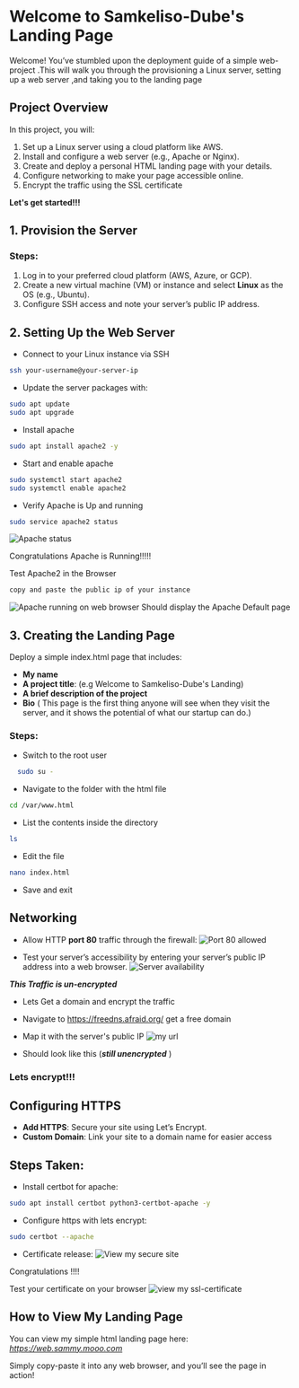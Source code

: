 # Welcome to Samkeliso-Dube's Landing Page

Welcome! You’ve stumbled upon the deployment guide of a simple web-project .This will walk you through the provisioning a Linux server, setting up a web server ,and taking you to the landing page

## **Project Overview**

In this project, you will:

1. Set up a Linux server using a cloud platform like AWS.
2. Install and configure a web server (e.g., Apache or Nginx).
3. Create and deploy a personal HTML landing page with your details.
4. Configure networking to make your page accessible online.
5. Encrypt the traffic using the SSL certificate

**Let's get started!!!**

## 1. **Provision the Server**

### Steps:

1. Log in to your preferred cloud platform (AWS, Azure, or GCP).
2. Create a new virtual machine (VM) or instance and select **Linux** as the OS (e.g., Ubuntu).
3. Configure SSH access and note your server’s public IP address.

## 2. **Setting Up the Web Server**

- Connect to your Linux instance via SSH

```bash
ssh your-username@your-server-ip
```

- Update the server packages with:

```bash
sudo apt update
sudo apt upgrade
```

- Install apache

```bash
sudo apt install apache2 -y
```

- Start and enable apache

```bash
sudo systemctl start apache2
sudo systemctl enable apache2
```

- Verify Apache is Up and running

```bash
sudo service apache2 status
```

![Apache status](./images/apache%20status.png)

Congratulations Apache is Running!!!!!

Test Apache2 in the Browser

```bash
copy and paste the public ip of your instance
```

![Apache running on web browser](./images/apache2.png)
Should display the Apache Default page

## 3. **Creating the Landing Page**

Deploy a simple index.html page that includes:

- **My name**
- **A project title**: (e.g Welcome to Samkeliso-Dube's Landing)
- **A brief description of the project**
- **Bio** (
  This page is the first thing anyone will see when they visit the server, and it shows the potential of what our startup can do.)

### Steps:

- Switch to the root user

```bash
  sudo su -
```

- Navigate to the folder with the html file

```bash
cd /var/www.html
```

- List the contents inside the directory

```bash
ls
```

- Edit the file

```bash
nano index.html
```

- Save and exit

## **Networking**

- Allow HTTP **port 80** traffic through the firewall:
  ![Port 80 allowed](./images/port-80-allowed.png)

- Test your server’s accessibility by entering your server’s public IP address into a web browser.
  ![Server availability](./images/my-ip-add.png)

**_This Traffic is un-encrypted_**

- Lets Get a domain and encrypt the traffic

- Navigate to https://freedns.afraid.org/ get a free domain

- Map it with the server's public IP
![my url](./images/moo-URL.png)

- Should look like this (**_still unencrypted_** )

### Lets encrypt!!!

## **Configuring HTTPS**

- **Add HTTPS**: Secure your site using Let’s Encrypt.
- **Custom Domain**: Link your site to a domain name for easier access

## **Steps Taken:**

- Install certbot for apache:

```bash
sudo apt install certbot python3-certbot-apache -y
```

- Configure https with lets encrypt:

```bash
sudo certbot --apache
```

- Certificate release:
  ![View my secure site](./images/successful-ssl.png)

Congratulations !!!!

Test your certificate on your browser
![view my ssl-certificate](./images/encrypted-traffic.png)

## How to View My Landing Page

You can view my simple html landing page here:
_https://web.sammy.mooo.com_

Simply copy-paste it into any web browser, and you’ll see the page in action!
